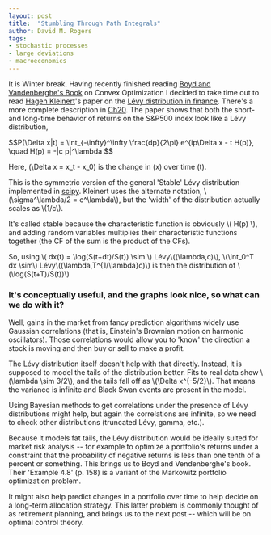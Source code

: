 ```yaml
---
layout: post
title:  "Stumbling Through Path Integrals"
author: David M. Rogers
tags:
- stochastic processes
- large deviations
- macroeconomics
---
```


It is Winter break.  Having recently finished
reading [Boyd and Vandenberghe's Book][cvxopt]
on Convex Optimization I decided to take time out
to read [Hagen Kleinert][kleinert]'s
paper on the [Lévy distribution in finance][levy].
There's a more complete description in [Ch20].
The paper shows that both the short- and long-time behavior of
returns on the S&P500 index look like a Lévy distribution,

<p>
  $$P(\Delta x|t) = \int_{-\infty}^\infty \frac{dp}{2\pi}
    e^{ip\Delta x - t H(p)},
    \quad H(p) = -|c p|^\lambda $$

  Here, \(\Delta x = x_t - x_0\) is the change in
  \(x\) over time \(t\).
</p>

This is the symmetric version of the general 'Stable' Lévy
distribution implemented in [scipy][stable].
Kleinert uses the alternate notation, \\\(\\sigma^\\lambda/2 = c^\\lambda\\\),
but the 'width' of the distribution actually scales as \\\(1/c\\\).

It's called stable because the characteristic function
is obviously \\\( H(p) \\\), and adding random variables
multiplies their characteristic functions together
(the CF of the sum is the product of the CFs).

<p>
  So, using \( dx(t) = \log(S(t+dt)/S(t)) \sim \) Lévy\((\lambda,c)\),
\(\int_0^T dx \sim\) Lévy\((\lambda,T^{1/\lambda}c)\) is
then the distribution of \(\log(S(t+T)/S(t))\)
</p>

### It's conceptually useful, and the graphs look nice, so what can we do with it?

Well, gains in the market from fancy prediction algorithms
widely use Gaussian correlations (that is, Einstein's Brownian
motion on harmonic oscillators).  Those correlations
would allow you to 'know' the direction a stock is moving
and then buy or sell to make a profit.

<p>
The Lévy distribution itself doesn't help with that directly.
Instead, it is supposed to model the tails of the distribution better.
Fits to real data show \(\lambda \sim 3/2\), and
the tails fall off as \(\Delta x^{-5/2}\).  That means
the variance is infinite and Black Swan events are present
in the model.
</p>

Using Bayesian methods to get correlations under the presence
of Lévy distributions might help, but again the correlations are
infinite, so we need to check other distributions (truncated
Lévy, gamma, etc.).

Because it models fat tails, the Lévy distribution
would be ideally suited for market risk analysis -- for
example to optimize a portfolio's returns under
a constraint that the probability of negative returns is
less than one tenth of a percent or something.
This brings us to Boyd and Vendenberghe's book.  Their
'Example 4.8' (p. 158) is a variant of the Markowitz
portfolio optimization problem.

It might also help predict changes in a portfolio
over time to help decide on a long-term allocation
strategy.  This latter problem is commonly thought
of as retirement planning, and brings us to the next post
-- which will be on optimal control theory.

 [kleinert]: http://users.physik.fu-berlin.de/~kleinert/kleinert/
 [levy]: http://users.physik.fu-berlin.de/~kleinert/kleinert/?p=articles&page=4#333 "Option Pricing from Path Integral for Non-Gaussian Fluctuations. Natural Martingale and Application to Truncated Lévy Distributions"
 [stable]: https://docs.scipy.org/doc/scipy/reference/generated/scipy.stats.levy_stable.html "Lévy Stable Distribution"
 [Ch20]: http://users.physik.fu-berlin.de/~kleinert/b5/psfiles/pthic20.pdf "Kleinert, Path Integrals, Chapter 20."
 [cvxopt]: https://web.stanford.edu/~boyd/cvxbook/

